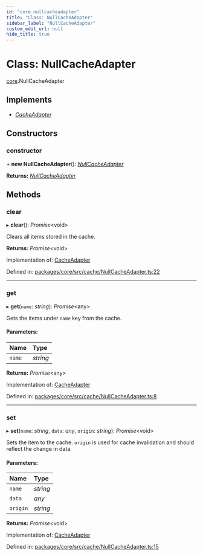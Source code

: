 ```yaml
---
id: "core.nullcacheadapter"
title: "Class: NullCacheAdapter"
sidebar_label: "NullCacheAdapter"
custom_edit_url: null
hide_title: true
---
```


# Class: NullCacheAdapter

[core](../modules/core.md).NullCacheAdapter

## Implements

* [*CacheAdapter*](../interfaces/core.cacheadapter.md)

## Constructors

### constructor

\+ **new NullCacheAdapter**(): [*NullCacheAdapter*](core.nullcacheadapter.md)

**Returns:** [*NullCacheAdapter*](core.nullcacheadapter.md)

## Methods

### clear

▸ **clear**(): *Promise*<void\>

Clears all items stored in the cache.

**Returns:** *Promise*<void\>

Implementation of: [CacheAdapter](../interfaces/core.cacheadapter.md)

Defined in: [packages/core/src/cache/NullCacheAdapter.ts:22](https://github.com/mikro-orm/mikro-orm/blob/bcf1a0899b/packages/core/src/cache/NullCacheAdapter.ts#L22)

___

### get

▸ **get**(`name`: *string*): *Promise*<any\>

Gets the items under `name` key from the cache.

#### Parameters:

Name | Type |
:------ | :------ |
`name` | *string* |

**Returns:** *Promise*<any\>

Implementation of: [CacheAdapter](../interfaces/core.cacheadapter.md)

Defined in: [packages/core/src/cache/NullCacheAdapter.ts:8](https://github.com/mikro-orm/mikro-orm/blob/bcf1a0899b/packages/core/src/cache/NullCacheAdapter.ts#L8)

___

### set

▸ **set**(`name`: *string*, `data`: *any*, `origin`: *string*): *Promise*<void\>

Sets the item to the cache. `origin` is used for cache invalidation and should reflect the change in data.

#### Parameters:

Name | Type |
:------ | :------ |
`name` | *string* |
`data` | *any* |
`origin` | *string* |

**Returns:** *Promise*<void\>

Implementation of: [CacheAdapter](../interfaces/core.cacheadapter.md)

Defined in: [packages/core/src/cache/NullCacheAdapter.ts:15](https://github.com/mikro-orm/mikro-orm/blob/bcf1a0899b/packages/core/src/cache/NullCacheAdapter.ts#L15)
